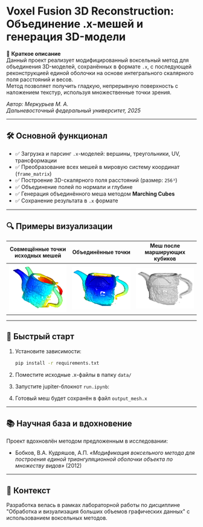 # Voxel Fusion 3D Reconstruction: Объединение .x-мешей и генерация 3D-модели

📌 **Краткое описание**  
Данный проект реализует модифицированный воксельный метод для объединения 3D-моделей, сохранённых в формате `.x`, с последующей реконструкцией единой оболочки на основе интегрального скалярного поля расстояний и весов.  
Метод позволяет получить гладкую, непрерывную поверхность с наложением текстур, используя множественные точки зрения.

_Автор: Меркурьев М. А._  
_Дальневосточный федеральный университет, 2025_

---

## 🛠 Основной функционал

- ✅ Загрузка и парсинг `.x`-моделей: вершины, треугольники, UV, трансформации
- ✅ Преобразование всех мешей в мировую систему координат (`frame_matrix`)
- ✅ Построение 3D-скалярного поля расстояний (размер: `256³`)
- ✅ Объединение полей по нормали и глубине
- ✅ Генерация объединённого меша методом **Marching Cubes**
- ✅ Сохранение результата в `.x` формате

---


## 🔍 Примеры визуализации

| Совмещённые точки исходных мешей       | Объединённые точки                      | Меш после марширующих кубиков        |
|----------------------------------------|-----------------------------------------|--------------------------------------|
| ![pointclouds](images/pointclouds.png) | ![merged](images/merged_pointcloud.png) | ![final_mesh](images/final_mesh.png) |

---

## 🚀 Быстрый старт

1. Установите зависимости:
   ```bash
   pip install -r requirements.txt
   ```

2. Поместите исходные .x-файлы в папку `data/`

3. Запустите jupiter-блокнот `run.ipynb`:

4. Готовый меш будет сохранён в файл `output_mesh.x`

---

## 📚 Научная база и вдохновение

Проект вдохновлён методом предложенным в исследовании:
- Бобков, В.А. Кудряшов, А.П. *«Модификация воксельного метода для построения единой триангуляционной оболочки объекта по множеству видов»* (2012)

---

## 📸 Контекст
Разработка велась в рамках лабораторной работы по дисциплине "Обработка и визуализация больших объемов графических данных" с использованием воксельных методов.
